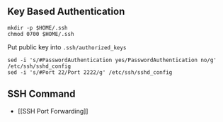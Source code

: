 ## Key Based Authentication
```
mkdir -p $HOME/.ssh
chmod 0700 $HOME/.ssh
```

Put public key into `.ssh/authorized_keys`

```
sed -i 's/#PasswordAuthentication yes/PasswordAuthentication no/g' /etc/ssh/sshd_config
sed -i 's/#Port 22/Port 2222/g' /etc/ssh/sshd_config
```

## SSH Command

- [[SSH Port Forwarding]]